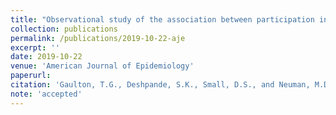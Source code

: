 ```yaml
---
title: "Observational study of the association between participation in high school football and self-rated health, obesity, and pain in adulthood"
collection: publications
permalink: /publications/2019-10-22-aje
excerpt: ''
date: 2019-10-22
venue: 'American Journal of Epidemiology'
paperurl: 
citation: 'Gaulton, T.G., Deshpande, S.K., Small, D.S., and Neuman, M.D. (2019+). &quot;Observational study of the association between participation in high school football and self-rated health, obesity, and pain in adulthood.&quot; <i> American Journal of Epidemiology</i>. (accepted)'
note: 'accepted'
---
```



